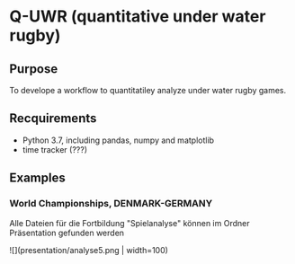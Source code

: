 # Q-UWR (quantitative under water rugby)
## Purpose
To develope a workflow to quantitatiley analyze under water rugby games.
## Recquirements
- Python 3.7, including pandas, numpy and matplotlib
- time tracker (???)

## Examples
### World Championships, DENMARK-GERMANY
Alle Dateien für die Fortbildung "Spielanalyse" können im Ordner Präsentation gefunden werden

![](presentation/analyse5.png | width=100)
